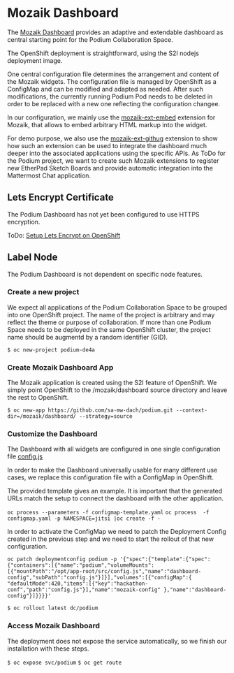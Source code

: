 # Mozaik Dashboard
The [Mozaik Dashboard](http://mozaik.rocks/) provides an adaptive and extendable dashboard as central starting point for the Podium Collaboration Space.

The OpenShift deployment is straightforward, using the S2I nodejs deployment image.

One central configuration file determines the arrangement and content of the Mozaik widgets.
The configuration file is managed by OpenShift as a ConfigMap and can be modified and adapted as needed. After such modifications, the currently running Podium Pod needs to be deleted in order to be replaced with a new one reflecting the configuration changee.

In our configuration, we mainly use the [mozaik-ext-embed](https://github.com/juhamust/mozaik-ext-embed) extension for Mozaik, that allows to embed arbitrary HTML markup into the widget.

For demo purpose, we also use the [mozaik-ext-githug](https://github.com/plouc/mozaik-ext-github) extension to show how such an extension can be used to integrate the dashboard much deeper into the associated applications using the specific APIs. As ToDo for the Podium project, we want to create such Mozaik extensions to register new EtherPad Sketch Boards and provide automatic integration into the Mattermost Chat application.

## Lets Encrypt Certificate
The Podium Dashboard has not yet been configured to use HTTPS encryption.

ToDo:
[Setup Lets Encrypt on OpenShift](https://keithtenzer.com/2020/04/03/openshift-application-certificate-management-with-lets-encrypt/)

## Label Node
The Podium Dashboard is not dependent on specific node features.

### Create a new project

We expect all applications of the Podium Collaboration Space to be grouped into one OpenShift project. The name of the project is arbitrary and may reflect the theme or purpose of collaboration. If more than one Podium Space needs to be deployed in the same OpenShift cluster, the project name should be augmentd by a random identifier (GID).

```$ oc new-project podium-de4a```

### Create Mozaik Dashboard App
The Mozaik application is created using the S2I feature of OpenShift. We simply point OpenShift to the /mozaik/dashboard source directory and leave the rest to OpenShift.

```$ oc new-app https://github.com/sa-mw-dach/podium.git --context-dir=/mozaik/dashboard/ --strategy=source```

### Customize the Dashboard
The Dashboard with all widgets are configured in one single configuration file [config.js](dashboard/config.js)

In order to make the Dashboard universally usable for many different use cases, we replace this configuration file with a ConfigMap in OpenShift.

The provided template gives an example. It is important that the generated URLs match the setup to connect the dashboard with the other application.

```oc process --parameters -f configmap-template.yaml```
```oc process  -f configmap.yaml -p NAMESPACE=jitsi |oc create -f -```

In order to activate the ConfigMap we need to patch the Deployment Config created in the previous step and we need to start the rollout of that new configuration.

```oc patch deploymentconfig podium -p '{"spec":{"template":{"spec":{"containers":[{"name":"podium","volumeMounts":[{"mountPath":"/opt/app-root/src/config.js","name":"dashboard-config","subPath":"config.js"}]}],"volumes":[{"configMap":{ "defaultMode":420,"items":[{"key":"hackathon-conf","path":"config.js"}],"name":"mozaik-config" },"name":"dashboard-config"}]}}}}'```

```$ oc rollout latest dc/podium```


### Access Mozaik Dashboard
The deployment does not expose the service automatically, so we finish our installation with these steps.

```$ oc expose svc/podium```
```$ oc get route```
